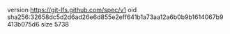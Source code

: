 version https://git-lfs.github.com/spec/v1
oid sha256:32658dc5d2d6ad26e6d855e2eff641b1a73aa12a6b0b9b1614067b9413b075d6
size 5738

